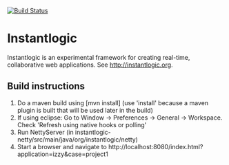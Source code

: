 [![Build Status](https://travis-ci.org/johan-gorter/Instantlogic.png?branch=master)](https://travis-ci.org/johan-gorter/Instantlogic)

# Instantlogic
Instantlogic is an experimental framework for creating real-time, collaborative web applications. See http://instantlogic.org.

## Build instructions

1. Do a maven build using [mvn install] (use 'install' because a maven plugin is built that will be used later in the build)
2. If using eclipse: Go to Window -> Preferences -> General -> Workspace. Check 'Refresh using native hooks or polling'
3. Run NettyServer (in instantlogic-netty/src/main/java/org/instantlogic/netty)
4. Start a browser and navigate to http://localhost:8080/index.html?application=izzy&case=project1
